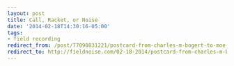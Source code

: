 ```yaml
---
layout: post 
title: Call, Racket, or Noise
date: '2014-02-18T14:30:16-05:00' 
tags: 
- field recording 
redirect_from: /post/77090831221/postcard-from-charles-m-bogert-to-moe-asch-june/
redirect_to: http://fieldnoise.com/02-18-2014/postcard-from-charles-m-bogert-to-moe-asch-june/
--- 
```


  
